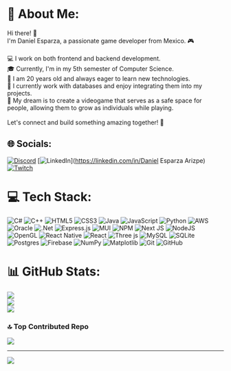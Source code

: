# 💫 About Me:
Hi there! 👋<br>I'm Daniel Esparza, a passionate game developer from Mexico. 🎮<br><br>💻 I work on both frontend and backend development.<br>🎓 Currently, I'm in my 5th semester of Computer Science.<br>📅 I am 20 years old and always eager to learn new technologies.<br>🌱 I currently work with databases and enjoy integrating them into my projects.<br>🎯 My dream is to create a videogame that serves as a safe space for people, allowing them to grow as individuals while playing.<br><br>Let's connect and build something amazing together! 🚀


## 🌐 Socials:
[![Discord](https://img.shields.io/badge/Discord-%237289DA.svg?logo=discord&logoColor=white)](https://discord.gg/DiosDVito) [![LinkedIn](https://img.shields.io/badge/LinkedIn-%230077B5.svg?logo=linkedin&logoColor=white)](https://linkedin.com/in/Daniel Esparza Arizpe) [![Twitch](https://img.shields.io/badge/Twitch-%239146FF.svg?logo=Twitch&logoColor=white)](https://twitch.tv/DiosDVito) 

# 💻 Tech Stack:
![C#](https://img.shields.io/badge/c%23-%23239120.svg?style=flat&logo=csharp&logoColor=white) ![C++](https://img.shields.io/badge/c++-%2300599C.svg?style=flat&logo=c%2B%2B&logoColor=white) ![HTML5](https://img.shields.io/badge/html5-%23E34F26.svg?style=flat&logo=html5&logoColor=white) ![CSS3](https://img.shields.io/badge/css3-%231572B6.svg?style=flat&logo=css3&logoColor=white) ![Java](https://img.shields.io/badge/java-%23ED8B00.svg?style=flat&logo=openjdk&logoColor=white) ![JavaScript](https://img.shields.io/badge/javascript-%23323330.svg?style=flat&logo=javascript&logoColor=%23F7DF1E) ![Python](https://img.shields.io/badge/python-3670A0?style=flat&logo=python&logoColor=ffdd54) ![AWS](https://img.shields.io/badge/AWS-%23FF9900.svg?style=flat&logo=amazon-aws&logoColor=white) ![Oracle](https://img.shields.io/badge/Oracle-F80000?style=flat&logo=oracle&logoColor=white) ![.Net](https://img.shields.io/badge/.NET-5C2D91?style=flat&logo=.net&logoColor=white) ![Express.js](https://img.shields.io/badge/express.js-%23404d59.svg?style=flat&logo=express&logoColor=%2361DAFB) ![MUI](https://img.shields.io/badge/MUI-%230081CB.svg?style=flat&logo=mui&logoColor=white) ![NPM](https://img.shields.io/badge/NPM-%23CB3837.svg?style=flat&logo=npm&logoColor=white) ![Next JS](https://img.shields.io/badge/Next-black?style=flat&logo=next.js&logoColor=white) ![NodeJS](https://img.shields.io/badge/node.js-6DA55F?style=flat&logo=node.js&logoColor=white) ![OpenGL](https://img.shields.io/badge/OpenGL-%23FFFFFF.svg?style=flat&logo=opengl) ![React Native](https://img.shields.io/badge/react_native-%2320232a.svg?style=flat&logo=react&logoColor=%2361DAFB) ![React](https://img.shields.io/badge/react-%2320232a.svg?style=flat&logo=react&logoColor=%2361DAFB) ![Three js](https://img.shields.io/badge/threejs-black?style=flat&logo=three.js&logoColor=white) ![MySQL](https://img.shields.io/badge/mysql-4479A1.svg?style=flat&logo=mysql&logoColor=white) ![SQLite](https://img.shields.io/badge/sqlite-%2307405e.svg?style=flat&logo=sqlite&logoColor=white) ![Postgres](https://img.shields.io/badge/postgres-%23316192.svg?style=flat&logo=postgresql&logoColor=white) ![Firebase](https://img.shields.io/badge/firebase-a08021?style=flat&logo=firebase&logoColor=ffcd34) ![NumPy](https://img.shields.io/badge/numpy-%23013243.svg?style=flat&logo=numpy&logoColor=white) ![Matplotlib](https://img.shields.io/badge/Matplotlib-%23ffffff.svg?style=flat&logo=Matplotlib&logoColor=black) ![Git](https://img.shields.io/badge/git-%23F05033.svg?style=flat&logo=git&logoColor=white) ![GitHub](https://img.shields.io/badge/github-%23121011.svg?style=flat&logo=github&logoColor=white)
# 📊 GitHub Stats:
![](https://github-readme-stats.vercel.app/api?username=DiosDVito&theme=onedark&hide_border=true&include_all_commits=true&count_private=true)<br/>
![](https://github-readme-streak-stats.herokuapp.com/?user=DiosDVito&theme=onedark&hide_border=true)<br/>
![](https://github-readme-stats.vercel.app/api/top-langs/?username=DiosDVito&theme=onedark&hide_border=true&include_all_commits=true&count_private=true&layout=compact)

### 🔝 Top Contributed Repo
![](https://github-contributor-stats.vercel.app/api?username=DiosDVito&limit=5&theme=dark&combine_all_yearly_contributions=true)

---
[![](https://visitcount.itsvg.in/api?id=DiosDVito&icon=7&color=6)](https://visitcount.itsvg.in)

<!-- Proudly created with GPRM ( https://gprm.itsvg.in ) -->
